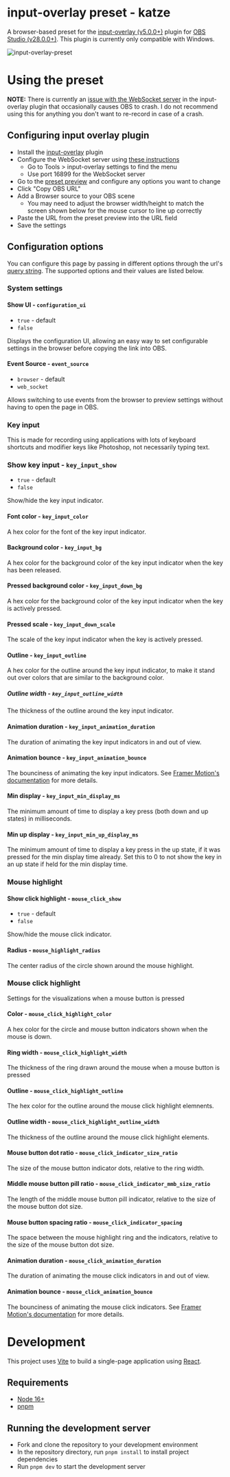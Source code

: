 # input-overlay preset - katze

A browser-based preset for the [input-overlay (v5.0.0+)](https://github.com/univrsal/input-overlay) plugin for [OBS Studio (v28.0.0+)](https://obsproject.com/). This plugin is currently only compatible with Windows.

![input-overlay-preset](https://user-images.githubusercontent.com/1699388/202068382-598418b6-97c5-4c1f-81b2-0c2348c85dd7.gif)

# Using the preset

**NOTE:** There is currently an [issue with the WebSocket server](https://github.com/univrsal/input-overlay/issues/230) in the input-overlay plugin that occasionally causes OBS to crash. I do not recommend using this for anything you don't want to re-record in case of a crash.

## Configuring input overlay plugin

- Install the [input-overlay](https://github.com/univrsal/input-overlay) plugin
- Configure the WebSocket server using [these instructions](https://github.com/univrsal/input-overlay/wiki/Usage#websocket-server)
  - Go to Tools > input-overlay settings to find the menu
  - Use port 16899 for the WebSocket server
- Go to the [preset preview](https://katzenbar.github.io/input-overlay-preset-katze/) and configure any options you want to change
- Click "Copy OBS URL"
- Add a Browser source to your OBS scene
  - You may need to adjust the browser width/height to match the screen shown below for the mouse cursor to line up correctly
- Paste the URL from the preset preview into the URL field
- Save the settings

## Configuration options

You can configure this page by passing in different options through the url's [query string](https://en.wikipedia.org/wiki/Query_string). The supported options and their values are listed below.

### System settings

#### Show UI - `configuration_ui`

- `true` - default
- `false`

Displays the configuration UI, allowing an easy way to set configurable settings in the browser before copying the link into OBS.

#### Event Source - `event_source`

- `browser` - default
- `web_socket`

Allows switching to use events from the browser to preview settings without having to open the page in OBS.

### Key input

This is made for recording using applications with lots of keyboard shortcuts and modifier keys like Photoshop, not necessarily typing text.

### Show key input - `key_input_show`

- `true` - default
- `false`

Show/hide the key input indicator.

#### Font color - `key_input_color`

A hex color for the font of the key input indicator.

#### Background color - `key_input_bg`

A hex color for the background color of the key input indicator when the key has been released.

#### Pressed background color - `key_input_down_bg`

A hex color for the background color of the key input indicator when the key is actively pressed.

#### Pressed scale - `key_input_down_scale`

The scale of the key input indicator when the key is actively pressed.

#### Outline - `key_input_outline`

A hex color for the outline around the key input indicator, to make it stand out over colors that are similar to the background color.

##### Outline width - `key_input_outline_width`

The thickness of the outline around the key input indicator.

#### Animation duration - `key_input_animation_duration`

The duration of animating the key input indicators in and out of view.

#### Animation bounce - `key_input_animation_bounce`

The bounciness of animating the key input indicators. See [Framer Motion's documentation](https://www.framer.com/docs/transition/###bounce) for more details.

#### Min display - `key_input_min_display_ms`

The minimum amount of time to display a key press (both down and up states) in milliseconds.

#### Min up display - `key_input_min_up_display_ms`

The minimum amount of time to display a key press in the up state, if it was pressed for the min display time already. Set this to 0 to not show the key in an up state if held for the min display time.

### Mouse highlight

#### Show click highlight - `mouse_click_show`

- `true` - default
- `false`

Show/hide the mouse click indicator.

#### Radius - `mouse_highlight_radius`

The center radius of the circle shown around the mouse highlight.

### Mouse click highlight

Settings for the visualizations when a mouse button is pressed

#### Color - `mouse_click_highlight_color`

A hex color for the circle and mouse button indicators shown when the mouse is down.

#### Ring width - `mouse_click_highlight_width`

The thickness of the ring drawn around the mouse when a mouse button is pressed

#### Outline - `mouse_click_highlight_outline`

The hex color for the outline around the mouse click highlight elemnents.

#### Outline width - `mouse_click_highlight_outline_width`

The thickness of the outline around the mouse click highlight elements.

#### Mouse button dot ratio - `mouse_click_indicator_size_ratio`

The size of the mouse button indicator dots, relative to the ring width.

#### Middle mouse button pill ratio - `mouse_click_indicator_mmb_size_ratio`

The length of the middle mouse button pill indicator, relative to the size of the mouse button dot size.

#### Mouse button spacing ratio - `mouse_click_indicator_spacing`

The space between the mouse highlight ring and the indicators, relative to the size of the mouse button dot size.

#### Animation duration - `mouse_click_animation_duration`

The duration of animating the mouse click indicators in and out of view.

#### Animation bounce - `mouse_click_animation_bounce`

The bounciness of animating the mouse click indicators. See [Framer Motion's documentation](https://www.framer.com/docs/transition/###bounce) for more details.

# Development

This project uses [Vite](https://vitejs.dev/) to build a single-page application using [React](https://reactjs.org/).

## Requirements

- [Node 16+](https://nodejs.org/en/)
- [pnpm](https://pnpm.io/)

## Running the development server

- Fork and clone the repository to your development environment
- In the repository directory, run `pnpm install` to install project dependencies
- Run `pnpm dev` to start the development server
